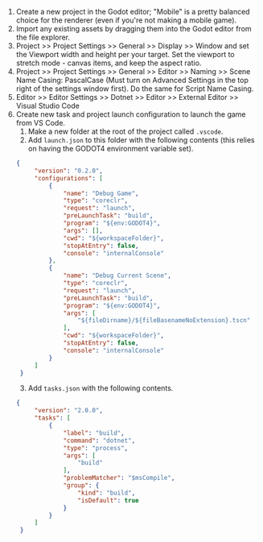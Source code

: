 1. Create a new project in the Godot editor; "Mobile" is a pretty balanced choice for the renderer (even if you're not making a mobile game).
2. Import any existing assets by dragging them into the Godot editor from the file explorer.
3. Project >> Project Settings >> General >> Display >> Window and set the Viewport width and height per your target.  Set the viewport to stretch mode - canvas items, and keep the aspect ratio.
4. Project >> Project Settings >> General >> Editor >> Naming >> Scene Name Casing: PascalCase (Must turn on Advanced Settings in the top right of the settings window first). Do the same for Script Name Casing.
5. Editor >> Editor Settings >> Dotnet >> Editor >> External Editor >> Visual Studio Code
6. Create new task and project launch configuration to launch the game from VS Code.
   1. Make a new folder at the root of the project called `.vscode`.
   2. Add `launch.json` to this folder with the following contents (this relies on having the GODOT4 environment variable set).
   ```json
   {
        "version": "0.2.0",
        "configurations": [
            {
                "name": "Debug Game",
                "type": "coreclr",
                "request": "launch",
                "preLaunchTask": "build",
                "program": "${env:GODOT4}",
                "args": [],
                "cwd": "${workspaceFolder}",
                "stopAtEntry": false,
                "console": "internalConsole"
            },
            {
                "name": "Debug Current Scene",
                "type": "coreclr",
                "request": "launch",
                "preLaunchTask": "build",
                "program": "${env:GODOT4}",
                "args": [
                    "${fileDirname}/${fileBasenameNoExtension}.tscn"
                ],
                "cwd": "${workspaceFolder}",
                "stopAtEntry": false,
                "console": "internalConsole"
            }
        ]
    }
   ```
   3. Add `tasks.json` with the following contents.
   ```json
   {
        "version": "2.0.0",
        "tasks": [
            {
                "label": "build",
                "command": "dotnet",
                "type": "process",
                "args": [
                    "build"
                ],
                "problemMatcher": "$msCompile",
                "group": {
                    "kind": "build",
                    "isDefault": true
                }
            }
        ]
    }
   ```